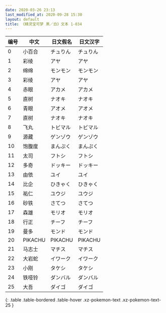 ```yaml
---
date: 2020-03-26 23:13
last_modified_at: 2020-09-28 15:30
layout: default
title: 《精灵宝可梦 黑／白》文本 1-034
---
```

| 编号 | 中文 | 日文假名 | 日文汉字 |
| ---- | ---- | ---- | --- |
| 0 | 小百合 | チュりん | チュりん |
| 1 | 彩绫 | アヤ | アヤ |
| 2 | 绵绵 | モンモン | モンモン |
| 3 | 彩绫 | アヤ | アヤ |
| 4 | 赤眼 | アカメ | アカメ |
| 5 | 直树 | ナオキ | ナオキ |
| 6 | 青眼 | アオメ | アオメ |
| 7 | 直树 | ナオキ | ナオキ |
| 8 | 飞丸 | トビマル | トビマル |
| 9 | 源藏 | ゲンゾウ | ゲンゾウ |
| 10 | 饱腹度 | まんぷく | まんぷく |
| 11 | 太司 | フトシ | フトシ |
| 12 | 多奇 | ドッキー | ドッキー |
| 13 | 由依 | ユイ | ユイ |
| 14 | 比企 | ひきゃく | ひきゃく |
| 15 | 祐仁 | ユウジ | ユウジ |
| 16 | 砂铁 | さてつ | さてつ |
| 17 | 森雄 | モリオ | モリオ |
| 18 | 行正 | チーフ | チーフ |
| 19 | 曼多 | モンド | モンド |
| 20 | PIKACHU | PIKACHU | PIKACHU |
| 21 | 马志士 | マチス | マチス |
| 22 | 大岩蛇 | イワーク | イワーク |
| 23 | 小刚 | タケシ | タケシ |
| 24 | 铁哑铃 | ダンバル | ダンバル |
| 25 | 大吾 | ダイゴ | ダイゴ |
{: .table .table-bordered .table-hover .xz-pokemon-text .xz-pokemon-text-25 }